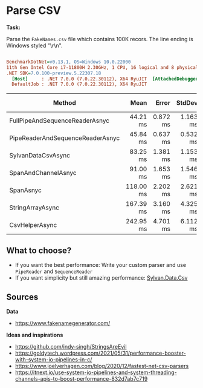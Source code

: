 # Parse CSV

**Task:**

Parse the `FakeNames.csv` file which contains 100K recors. The line ending is Windows styled "\r\n".

``` ini

BenchmarkDotNet=v0.13.1, OS=Windows 10.0.22000
11th Gen Intel Core i7-11800H 2.30GHz, 1 CPU, 16 logical and 8 physical cores
.NET SDK=7.0.100-preview.5.22307.18
  [Host]     : .NET 7.0.0 (7.0.22.30112), X64 RyuJIT  [AttachedDebugger]
  DefaultJob : .NET 7.0.0 (7.0.22.30112), X64 RyuJIT


```
|                           Method |      Mean |    Error |   StdDev |      Gen 0 | Code Size |     Gen 1 |     Gen 2 | Allocated |
|--------------------------------- |----------:|---------:|---------:|-----------:|----------:|----------:|----------:|----------:|
|   FullPipeAndSequenceReaderAsnyc |  44.21 ms | 0.872 ms | 1.163 ms |  1416.6667 |      0 MB |  416.6667 |  250.0000 |     16 MB |
| PipeReaderAndSequenceReaderAsnyc |  45.84 ms | 0.637 ms | 0.532 ms |  1363.6364 |      0 MB |  363.6364 |  181.8182 |     16 MB |
|               SylvanDataCsvAsync |  83.25 ms | 1.381 ms | 1.153 ms |  1571.4286 |      0 MB | 1142.8571 |  571.4286 |     19 MB |
|              SpanAndChannelAsnyc |  91.00 ms | 1.653 ms | 1.546 ms |  5500.0000 |      0 MB | 3166.6667 | 1166.6667 |     57 MB |
|                        SpanAsnyc | 118.00 ms | 2.202 ms | 2.621 ms |  5400.0000 |      0 MB | 3000.0000 | 1000.0000 |     57 MB |
|                 StringArrayAsync | 167.39 ms | 3.160 ms | 4.325 ms |  8666.6667 |      0 MB | 3333.3333 | 1666.6667 |     92 MB |
|                   CsvHelperAsync | 242.95 ms | 4.701 ms | 6.112 ms | 10000.0000 |      0 MB | 3000.0000 | 1000.0000 |    124 MB |

## What to choose?

- If you want the best performance: Write your custom parser and use `PipeReader` and `SequenceReader`
- If you want simplicity but still amazing performance: [Sylvan.Data.Csv](https://github.com/MarkPflug/Sylvan/blob/main/docs/Csv/Sylvan.Data.Csv.md)

## Sources

**Data**

- https://www.fakenamegenerator.com/

**Ideas and inspirations**

- https://github.com/indy-singh/StringsAreEvil
- https://goldytech.wordpress.com/2021/05/31/performance-booster-with-system-io-pipelines-in-c/
- https://www.joelverhagen.com/blog/2020/12/fastest-net-csv-parsers
- https://itnext.io/use-system-io-pipelines-and-system-threading-channels-apis-to-boost-performance-832d7ab7c719

